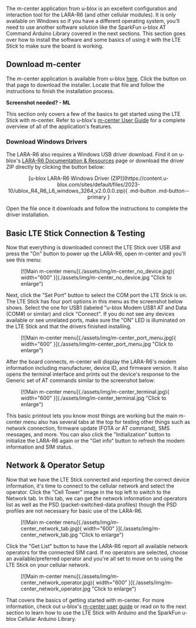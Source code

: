 The m-center application from u-blox is an excellent configuration and interaction tool for the LARA-R6 (and other cellular modules). It is only available on Windows so if you have a different operating system, you'll need to use another software solution like the SparkFun u-blox AT Command Arduino Library covered in the next sections. This section goes over how to install the software and some basics of using it with the LTE Stick to make sure the board is working.

## Download m-center

The m-center application is available from u-blox [here](https://www.u-blox.com/en/product/m-center). Click the button on that page to download the installer. Locate that file and follow the instructions to finish the installation process.

**Screenshot needed? - ML**

This section only covers a few of the basics to get started using the LTE Stick with m-center. Refer to u-blox's [m-center User Guide](https://www.u-blox.com/en/m-center-user-guide) for a complete overview of all of the application's features.

### Download Windows Drivers

The LARA-R6 also requires a Windows USB driver download. Find it on u-blox's [LARA-R6 Documentation & Resources](https://www.u-blox.com/en/product/lara-r6-series?legacy=Current#Documentation-&-resources) page or download the driver ZIP directly by clicking the button below:

<center>
[u-blox LARA-R6 Windows Driver (ZIP)](https://content.u-blox.com/sites/default/files/2023-10/ublox_R4_R6_L6_windows_3264_v2.0.0.0.zip){ .md-button .md-button--primary }
</center>

Open the file once it downloads and follow the instructions to complete the driver installation.

## Basic LTE Stick Connection & Testing

Now that everything is downloaded connect the LTE Stick over USB and press the "On" button to power up the LARA-R6, open m-center and you'll see this menu:

<div markdown>
<figure markdown>
[![Main m-center menu](./assets/img/m-center_no_device.jpg){ width="600" }](./assets/img/m-center_no_device.jpg "Click to enlarge")
</figure>
</div>

Next, click the "Set Port" button to select the COM port the LTE Stick is on. The LTE Stick has four port options in this menu as the screenshot below shows. Select the one for USB1 (labeled "u-blox Modem USB1 AT and Data (COM#) or similar) and click "Connect". If you do not see any devices available or see unrelated ports, make sure the "ON" LED is illuminated on the LTE Stick and that the drivers finished installing.

<div markdown>
<figure markdown>
[![Main m-center menu](./assets/img/m-center_port_menu.jpg){ width="600" }](./assets/img/m-center_port_menu.jpg "Click to enlarge")
</figure>
</div>

After the board connects, m-center will display the LARA-R6's modem information including manufacturer, device ID, and firmware version. It also opens the terminal interface and prints out the device's response to the Generic set of AT commands similar to the screenshot below:

<div markdown>
<figure markdown>
[![Main m-center menu](./assets/img/m-center_terminal.jpg){ width="600" }](./assets/img/m-center_terminal.jpg "Click to enlarge")
</figure>
</div>

This basic printout lets you know most things are working but the main m-center menu also has several tabs at the top for testing other things such as network connection, firmware update (FOTA or AT command), SMS messages, and more. You can also click the "Initialization" button to initialize the LARA-R6 again or the "Get info" button to refresh the modem information and SIM status.

## Network & Operator Setup

Now that we have the LTE Stick connected and reporting the correct device information, it's time to connect to the cellular network and select the operator. Click the "Cell Tower" image in the top left to switch to the Network tab. In this tab, we can get the network information and operators list as well as the PSD (packet-switched-data profiles) though the PSD profiles are not necessary for basic use of the LARA-R6.

<div markdown>
<figure markdown>
[![Main m-center menu](./assets/img/m-center_network_tab.jpg){ width="600" }](./assets/img/m-center_network_tab.jpg "Click to enlarge")
</figure>
</div>

Click the "Get List" button to have the LARA-R6 report all available network operators for the connected SIM card. If no operators are selected, choose an available/preferred operator and you're all set to move on to using the LTE Stick on your cellular network. 

<div markdown>
<figure markdown>
[![Main m-center menu](./assets/img/m-center_network_operator.jpg){ width="600" }](./assets/img/m-center_network_operator.jpg "Click to enlarge")
</figure>
</div>

That covers the basics of getting started with m-center. For more information, check out u-blox's [m-center user guide](https://www.u-blox.com/en/m-center-user-guide) or read on to the next section to learn how to use the LTE Stick with Arduino and the SparkFun u-blox Cellular Arduino Library.